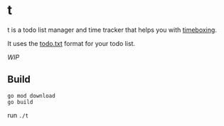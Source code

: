 # t

t is a todo list manager and time tracker that helps you with [timeboxing](https://en.wikipedia.org/wiki/Timeboxing).

It uses the [todo.txt](http://todotxt.org/) format for your todo list.

_WIP_

## Build

```
go mod download
go build
```

run `./t`
